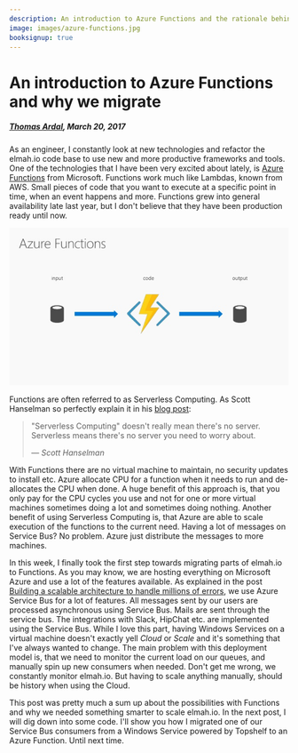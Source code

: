 ```yaml
---
description: An introduction to Azure Functions and the rationale behind porting parts of elmah.io from Windows Services to Functions.
image: images/azure-functions.jpg
booksignup: true
---
```


# An introduction to Azure Functions and why we migrate

##### [Thomas Ardal](http://elmah.io/about/), March 20, 2017

As an engineer, I constantly look at new technologies and refactor the elmah.io code base to use new and more productive frameworks and tools. One of the technologies that I have been very excited about lately, is [Azure Functions](https://azure.microsoft.com/en-us/services/functions/) from Microsoft. Functions work much like Lambdas, known from AWS. Small pieces of code that you want to execute at a specific point in time, when an event happens and more. Functions grew into general availability late last year, but I don't believe that they have been production ready until now.

![Azure Functions](images/azure-functions.jpg)

Functions are often referred to as Serverless Computing. As Scott Hanselman so perfectly explain it in his [blog post](https://www.hanselman.com/blog/WhatIsServerlessComputingExploringAzureFunctions.aspx):

> "Serverless Computing" doesn't really mean there's no server. Serverless means there's no server you need to worry about.
> 
> &mdash; *Scott Hanselman*

With Functions there are no virtual machine to maintain, no security updates to install etc. Azure allocate CPU for a function when it needs to run and de-allocates the CPU when done. A huge benefit of this approach is, that you only pay for the CPU cycles you use and not for one or more virtual machines sometimes doing a lot and sometimes doing nothing. Another benefit of using Serverless Computing is, that Azure are able to scale execution of the functions to the current need. Having a lot of messages on Service Bus? No problem. Azure just distribute the messages to more machines.

In this week, I finally took the first step towards migrating parts of elmah.io to Functions. As you may know, we are hosting everything on Microsoft Azure and use a lot of the features available. As explained in the post [Building a scalable architecture to handle millions of errors](https://blog.elmah.io/building-a-salable-architecture-to-handle-millions-of-errors/), we use Azure Service Bus for a lot of features. All messages sent by our users are processed asynchronous using Service Bus. Mails are sent through the service bus. The integrations with Slack, HipChat etc. are implemented using the Service Bus. While I love this part, having Windows Services on a virtual machine doesn't exactly yell *Cloud* or *Scale* and it's something that I've always wanted to change. The main problem with this deployment model is, that we need to monitor the current load on our queues, and manually spin up new consumers when needed. Don't get me wrong, we constantly monitor elmah.io. But having to scale anything manually, should be history when using the Cloud.

This post was pretty much a sum up about the possibilities with Functions and why we needed something smarter to scale elmah.io. In the next post, I will dig down into some code. I'll show you how I migrated one of our Service Bus consumers from a Windows Service powered by Topshelf to an Azure Function. Until next time.